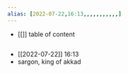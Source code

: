 ```yaml
---
alias: [2022-07-22,16:13,,,,,,,,,,,]
---
```

- [[]]
table of content
```toc
```

- [[2022-07-22]] 16:13
- sargon, king of akkad